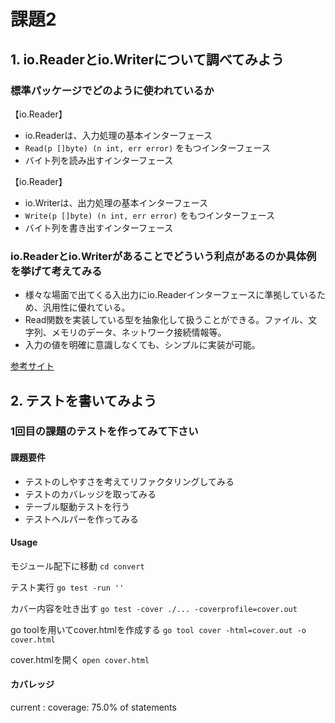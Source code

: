 # 課題2

## 1. io.Readerとio.Writerについて調べてみよう

### 標準パッケージでどのように使われているか
【io.Reader】
* io.Readerは、入力処理の基本インターフェース
* `Read(p []byte) (n int, err error)` をもつインターフェース
* バイト列を読み出すインターフェース

【io.Reader】
* io.Writerは、出力処理の基本インターフェース
* `Write(p []byte) (n int, err error)` をもつインターフェース
* バイト列を書き出すインターフェース

### io.Readerとio.Writerがあることでどういう利点があるのか具体例を挙げて考えてみる
* 様々な場面で出てくる入出力にio.Readerインターフェースに準拠しているため、汎用性に優れている。
* Read関数を実装している型を抽象化して扱うことができる。ファイル、文字列、メモリのデータ、ネットワーク接続情報等。
* 入力の値を明確に意識しなくても、シンプルに実装が可能。

[参考サイト](https://qiita.com/ktnyt/items/8ede94469ba8b1399b12)

## 2. テストを書いてみよう

### 1回目の課題のテストを作ってみて下さい
#### 課題要件
* テストのしやすさを考えてリファクタリングしてみる 
* テストのカバレッジを取ってみる 
* テーブル駆動テストを行う
* テストヘルパーを作ってみる

#### Usage
モジュール配下に移動
`cd convert`

テスト実行
`go test -run ''`

カバー内容を吐き出す
`go test -cover ./... -coverprofile=cover.out`

go toolを用いてcover.htmlを作成する
`go tool cover -html=cover.out -o cover.html`

cover.htmlを開く
`open cover.html`

#### カバレッジ
current : coverage: 75.0% of statements

